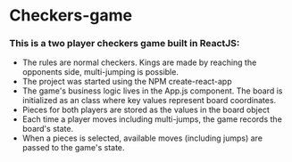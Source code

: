 # Checkers-game

### This is a two player checkers game built in ReactJS:

- The rules are normal checkers. Kings are made by reaching the opponents side, multi-jumping is possible.
- The project was started using the NPM create-react-app
- The game's business logic lives in the App.js component. The board is initialized as an class where key values represent board coordinates.
- Pieces for both players are stored as the values in the board object
- Each time a player moves including multi-jumps, the game records the board's state.
- When a pieces is selected, available moves (including jumps) are passed to the game's state.


